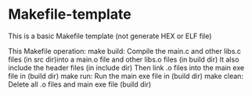 # Makefile-template
This is a basic Makefile template (not generate HEX or ELF file)

This Makefile operation:
make build:
	Compile the main.c and other libs.c files (in src dir)into a main.o file and other libs.o files (in build dir)
	It also include the header files (in include dir)
	Then link .o files into the main exe file in (build dir)
make run:
	Run the main exe file in (build dir)
make clean:
	Delete all .o files and main exe file (build dir)

